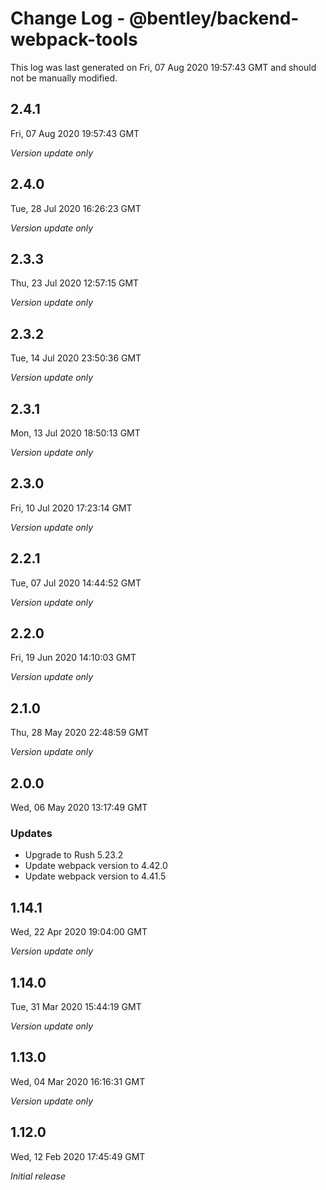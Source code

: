 # Change Log - @bentley/backend-webpack-tools

This log was last generated on Fri, 07 Aug 2020 19:57:43 GMT and should not be manually modified.

## 2.4.1
Fri, 07 Aug 2020 19:57:43 GMT

*Version update only*

## 2.4.0
Tue, 28 Jul 2020 16:26:23 GMT

*Version update only*

## 2.3.3
Thu, 23 Jul 2020 12:57:15 GMT

*Version update only*

## 2.3.2
Tue, 14 Jul 2020 23:50:36 GMT

*Version update only*

## 2.3.1
Mon, 13 Jul 2020 18:50:13 GMT

*Version update only*

## 2.3.0
Fri, 10 Jul 2020 17:23:14 GMT

*Version update only*

## 2.2.1
Tue, 07 Jul 2020 14:44:52 GMT

*Version update only*

## 2.2.0
Fri, 19 Jun 2020 14:10:03 GMT

*Version update only*

## 2.1.0
Thu, 28 May 2020 22:48:59 GMT

*Version update only*

## 2.0.0
Wed, 06 May 2020 13:17:49 GMT

### Updates

- Upgrade to Rush 5.23.2
- Update webpack version to 4.42.0
- Update webpack version to 4.41.5

## 1.14.1
Wed, 22 Apr 2020 19:04:00 GMT

*Version update only*

## 1.14.0
Tue, 31 Mar 2020 15:44:19 GMT

*Version update only*

## 1.13.0
Wed, 04 Mar 2020 16:16:31 GMT

*Version update only*

## 1.12.0
Wed, 12 Feb 2020 17:45:49 GMT

*Initial release*

